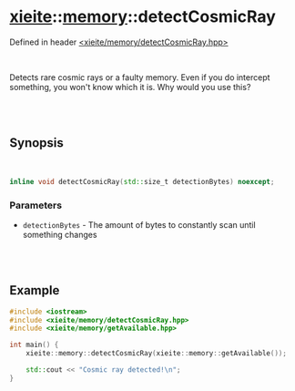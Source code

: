 # [xieite](../xieite.md)::[memory](../memory.md)::detectCosmicRay
Defined in header [<xieite/memory/detectCosmicRay.hpp>](../../include/xieite/memory/detectCosmicRay.hpp)

<br/>

Detects rare cosmic rays or a faulty memory. Even if you do intercept something, you won't know which it is. Why would you use this?

<br/><br/>

## Synopsis

<br/>

```cpp
inline void detectCosmicRay(std::size_t detectionBytes) noexcept;
```
### Parameters
- `detectionBytes` - The amount of bytes to constantly scan until something changes

<br/><br/>

## Example
```cpp
#include <iostream>
#include <xieite/memory/detectCosmicRay.hpp>
#include <xieite/memory/getAvailable.hpp>

int main() {
	xieite::memory::detectCosmicRay(xieite::memory::getAvailable());

	std::cout << "Cosmic ray detected!\n";
}
```
